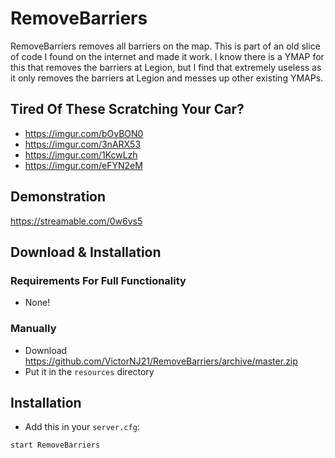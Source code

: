 # RemoveBarriers
RemoveBarriers removes all barriers on the map. This is part of an old slice of code I found on the internet and made it work. I know there is a YMAP for this that removes the barriers at Legion, but I find that extremely useless as it only removes the barriers at Legion and messes up other existing YMAPs. 

## Tired Of These Scratching Your Car?
- https://imgur.com/bOvBON0
- https://imgur.com/3nARX53
- https://imgur.com/1KcwLzh
- https://imgur.com/eFYN2eM

## Demonstration
https://streamable.com/0w6vs5

## Download & Installation

### Requirements For Full Functionality
- None!

### Manually
- Download https://github.com/VictorNJ21/RemoveBarriers/archive/master.zip
- Put it in the ```resources``` directory

## Installation
- Add this in your ```server.cfg```:
```
start RemoveBarriers
```
